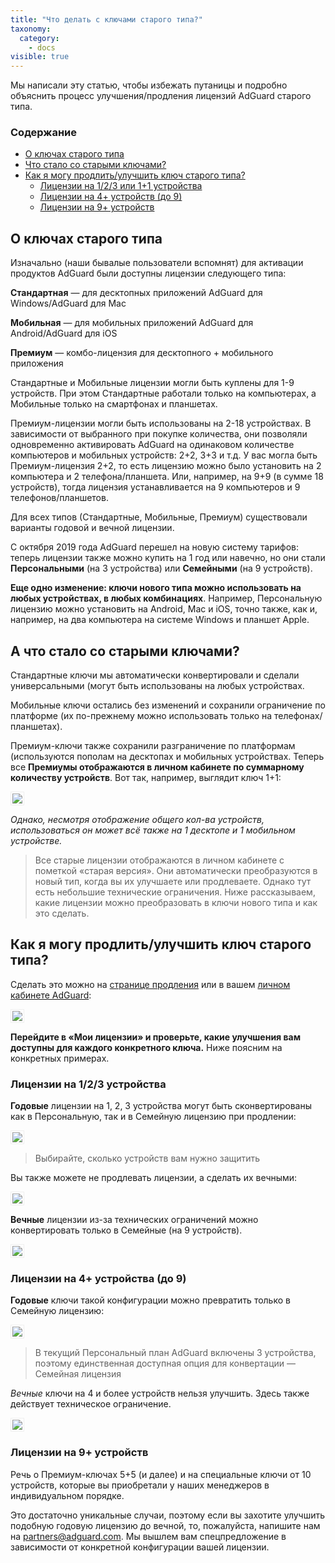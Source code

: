 ```yaml
---
title: "Что делать с ключами старого типа?"
taxonomy:
  category:
    - docs
visible: true
---
```


Мы написали эту статью, чтобы избежать путаницы и подробно объяснить процесс улучшения/продления лицензий AdGuard старого типа.

### Содержание

- [О ключах старого типа](#about)<br>
- [Что стало со старыми ключами?](#what-happened)<br>
- [Как я могу продлить/улучшить ключ старого типа?](#switch)<br>
  - [Лицензии на 1/2/3 или 1+1 устройства](#1-2-3)<br>
  - [Лицензии на 4+ устройств (до 9)](#4-9)<br>
  - [Лицензии на 9+ устройств](#9-and-more)<br>

<a name="about"></a>

## О ключах старого типа

Изначально (наши бывалые пользователи вспомнят) для активации продуктов AdGuard были доступны лицензии следующего типа:

**Стандартная** — для десктопных приложений AdGuard для Windows/AdGuard для Mac

**Мобильная** — для мобильных приложений AdGuard для Android/AdGuard для iOS

**Премиум** — комбо-лицензия для десктопного + мобильного приложения

Стандартные и Мобильные лицензии могли быть куплены для 1-9 устройств.
При этом Стандартные работали только на компьютерах, а Мобильные только на смартфонах и планшетах.

Премиум-лицензии могли быть использованы на 2-18 устройствах. В зависимости от выбранного при покупке количества, они позволяли одновременно активировать AdGuard на одинаковом количестве компьютеров и мобильных устройств: 2+2, 3+3 и т.д.
У вас могла быть Премиум-лицензия 2+2, то есть лицензию можно было установить на 2 компьютера и 2 телефона/планшета. Или, например, на 9+9 (в сумме 18 устройств), тогда лицензия устанавливается на 9 компьютеров и 9 телефонов/планшетов.

Для всех типов (Стандартные, Мобильные, Премиум) существовали варианты годовой и вечной лицензии.

С октября 2019 года AdGuard перешел на новую систему тарифов: теперь лицензии также можно купить на 1 год или навечно, но они стали **Персональными** (на 3 устройства) или **Семейными** (на 9 устройств).

**Еще одно изменение: ключи нового типа можно использовать на любых устройствах, в любых комбинациях**. Например, Персональную лицензию можно установить на Android, Мас и iOS, точно также, как и, например, на два компьютера на системе Windows и планшет Apple.

<a name="what-happened"></a>

## А что стало со старыми ключами?

Стандартные ключи мы автоматически конвертировали и сделали универсальными (могут быть использованы на любых устройствах.

Мобильные ключи остались без изменений и сохранили ограничение по платформе (их по-прежнему можно использовать только на телефонах/планшетах).

Премиум-ключи также сохранили разграничение по платформам (используются пополам на десктопах и мобильных устройствах.
Теперь все **Премиумы отображаются в личном кабинете по суммарному количеству устройств**. Вот так, например, выглядит ключ 1+1:

<img src="https://cdn.adguard.com/public/Adguard/kb/newscreenshots/En/General/legacy-licenses/1.outdatedlicenses_ru.png?" style="border: 1px solid #efefef; max-width: 600px; padding: 2px;">

_Однако, несмотря отображение общего кол-ва устройств, использоваться он может всё также на 1 десктопе и 1 мобильном устройстве._

> Все старые лицензии отображаются в личном кабинете с пометкой «старая версия». Они автоматически преобразуются в новый тип, когда вы их улучшаете или продлеваете. Однако тут есть небольшие технические ограничения. Ниже рассказываем, какие лицензии можно преобразовать в ключи нового типа и как это сделать.

<a name="switch"></a>

## Как я могу продлить/улучшить ключ старого типа?

Сделать это можно на [странице продления](https://adguard.com/renew.html) или в вашем [личном кабинете AdGuard](https://my.adguard.com/main.html):

<img src="https://cdn.adguard.com/public/Adguard/kb/newscreenshots/En/General/legacy-licenses/2.switch_ru.png?" style="border: 1px solid #efefef; max-width: 600px; padding: 2px;">

**Перейдите в «Мои лицензии» и проверьте, какие улучшения вам доступны для каждого конкретного ключа.**
Ниже поясним на конкретных примерах.

<a name="1-2-3"></a>

### Лицензии на 1/2/3 устройства

**Годовые** лицензии на 1, 2, 3 устройства могут быть сконвертированы как в Персональную, так и в Семейную лицензию при продлении:

<img src="https://cdn.adguard.com/public/Adguard/kb/newscreenshots/En/General/legacy-licenses/3.yearly_ru.png?" style="border: 1px solid #efefef; max-width: 600px; padding: 2px;">

> Выбирайте, сколько устройств вам нужно защитить

Вы также можете не продлевать лицензии, а сделать их вечными:

<img src="https://cdn.adguard.com/public/Adguard/kb/newscreenshots/En/General/legacy-licenses/4.lifetime_ru.png?" style="border: 1px solid #efefef; max-width: 600px; padding: 2px;">

**Вечные** лицензии из-за технических ограничений можно конвертировать только в Семейные (на 9 устройств).

<img src="https://cdn.adguard.com/public/Adguard/kb/newscreenshots/En/General/legacy-licenses/5.lifetimeupgrade_ru.png?" style="border: 1px solid #efefef; max-width: 600px; padding: 2px;">

<a name="4-9"></a>

### Лицензии на 4+ устройства (до 9)

**Годовые** ключи такой конфигурации можно превратить только в Семейную лицензию:

<img src="https://cdn.adguard.com/public/Adguard/kb/newscreenshots/En/General/legacy-licenses/6.yearly4+devices_ru.png?" style="border: 1px solid #efefef; max-width: 600px; padding: 2px;">

> В текущий Персональный план AdGuard включены 3 устройства, поэтому единственная доступная опция для конвертации — Семейная лицензия

_Вечные_ ключи на 4 и более устройств нельзя улучшить. Здесь также действует техническое ограничение.

<img src="https://cdn.adguard.com/public/Adguard/kb/newscreenshots/En/General/legacy-licenses/7.lifetime4+devices_ru.png?" style="border: 1px solid #efefef; max-width: 600px; padding: 2px;">

<a name="9-and-more"></a>

### Лицензии на 9+ устройств

Речь о Премиум-ключах 5+5 (и далее) и на специальные ключи от 10 устройств, которые вы приобретали у наших менеджеров в индивидуальном порядке.

Это достаточно уникальные случаи, поэтому если вы захотите улучшить подобную годовую лицензию до вечной, то, пожалуйста, напишите нам на partners@adguard.com. Мы вышлем вам спецпредложение в зависимости от конкретной конфигурации вашей лицензии.
